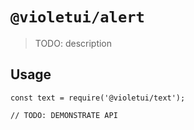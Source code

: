 # `@violetui/alert`

> TODO: description

## Usage

```
const text = require('@violetui/text');

// TODO: DEMONSTRATE API
```
